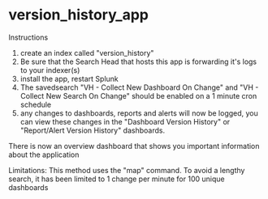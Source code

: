 # version_history_app

Instructions
1) create an index called "version_history"
2) Be sure that the Search Head that hosts this app is forwarding it's logs to your indexer(s)
3) install the app, restart Splunk
4) The savedsearch "VH - Collect New Dashboard On Change" and "VH - Collect New Search On Change" should be enabled on a 1 minute cron schedule
5) any changes to dashboards, reports and alerts will now be logged, you can view these changes in the "Dashboard Version History" or "Report/Alert Version History" dashboards.

There is now an overview dashboard that shows you important information about the application

Limitations:
This method uses the "map" command. To avoid a lengthy search, it has been limited to 1 change per minute for 100 unique dashboards
